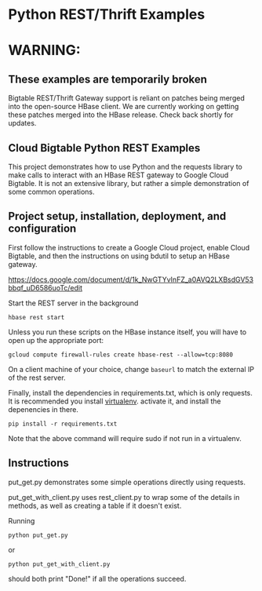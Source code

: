 # Python REST/Thrift Examples

# WARNING: 
## These examples are temporarily broken 
Bigtable REST/Thrift Gateway support is reliant on patches being merged
into the open-source HBase client. We are currently working on getting
these patches merged into the HBase release. Check back shortly for updates.

## Cloud Bigtable Python REST Examples

This project demonstrates how to use Python and the requests library to make
calls to interact with an HBase REST gateway to Google Cloud Bigtable. It is
not an extensive library, but rather a simple demonstration of some common
operations. 

## Project setup, installation, deployment, and configuration

First follow the instructions to create a Google Cloud project, enable Cloud
Bigtable, and then the instructions on using bdutil to setup an HBase gateway.

https://docs.google.com/document/d/1k_NwGTYvInFZ_a0AVQ2LXBsdGV53bbqf_uD6586uoTc/edit

Start the REST server in the background

`hbase rest start`

Unless you run these scripts on the HBase instance itself, you will have to
open up the appropriate port:

`gcloud compute firewall-rules create hbase-rest --allow=tcp:8080`

On a client machine of your choice, change `baseurl` to match the external IP of
the rest server.

Finally, install the dependencies in requirements.txt, which is only requests.
It is recommended you install [virtualenv](https://virtualenv.pypa.io/en/latest/).
 activate it, and install the depenencies in there.
 
 `pip install -r requirements.txt`
 
 Note that the above command will require sudo if not run in a virtualenv.

## Instructions

put_get.py demonstrates some simple operations directly using requests.

put_get_with_client.py uses rest_client.py to wrap some of the details
in methods, as well as creating a table if it doesn't exist.

Running 

`python put_get.py`

or 

`python put_get_with_client.py`

should both print "Done!" if all the operations succeed.